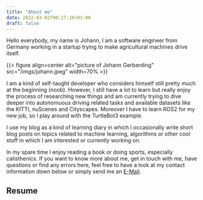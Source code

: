 ```yaml
---
title: "About me"
date: 2022-03-02T00:27:18+01:00
draft: false
---
```


Hello everybody, my name is Johann, I am a software engineer from Germany working in a startup trying to make agricultural machines drive itself.  

{{< figure align=center alt="picture of Johann Gerberding" src="/imgs/johann.jpeg" width=70% >}}

I am a kind of self-taught developer who considers himself still pretty much at the beginning (noob). However, I still have a lot to learn but really enjoy the process of researching new things and am currently trying to dive deeper into autonomuous driving related tasks and available datasets like the KITTI, nuScenes and Cityscapes. Moreover I have to learn ROS2 for my new job, so I play around with the TurtleBot3 example.  

I use my blog as a kind of learning diary in which I occasionally write short blog posts on topics related to machine learning, algorithms or other cool stuff in which I am interested or currently working on. 

In my spare time I enjoy reading a book or doing sports, especially calisthenics. If you want to know more about me, get in touch with me, have questions or find any errors here, feel free to have a look at my contact information down below or simply send me an [E-Mail](<johann.gerberding@gmail.com>).

## Resume

<object data="/pdfs/resume-johann-gerberding.pdf" width="100%" height="1000" type='application/pdf'>
</object>